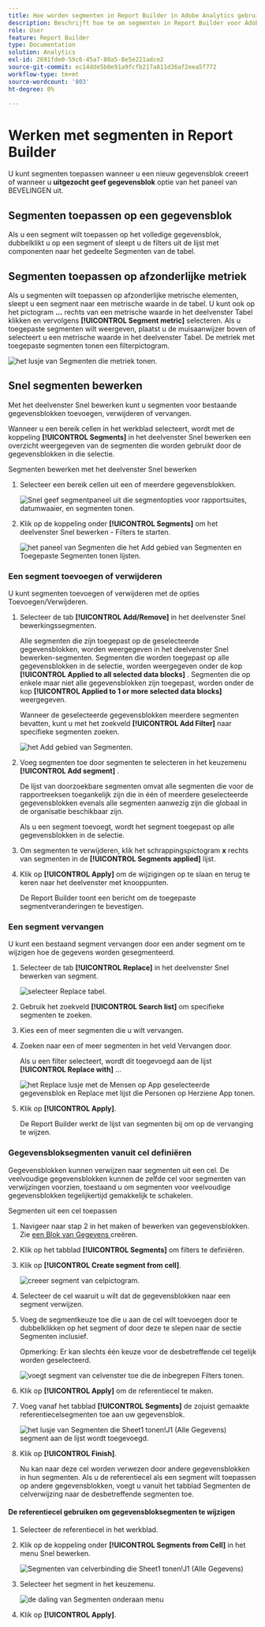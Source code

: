 ```yaml
---
title: Hoe worden segmenten in Report Builder in Adobe Analytics gebruikt?
description: Beschrijft hoe te om segmenten in Report Builder voor Adobe Analytics te gebruiken
role: User
feature: Report Builder
type: Documentation
solution: Analytics
exl-id: 2691fde0-59c6-45a7-80a5-8e5e221adce2
source-git-commit: ec14dde5b0e91a9fcfb217a811d36af2eea5f772
workflow-type: tm+mt
source-wordcount: '803'
ht-degree: 0%

---
```


# Werken met segmenten in Report Builder

U kunt segmenten toepassen wanneer u een nieuw gegevensblok creeert of wanneer u **uitgezocht geef gegevensblok** optie van het paneel van BEVELINGEN uit.

## Segmenten toepassen op een gegevensblok

Als u een segment wilt toepassen op het volledige gegevensblok, dubbelklikt u op een segment of sleept u de filters uit de lijst met componenten naar het gedeelte Segmenten van de tabel.

## Segmenten toepassen op afzonderlijke metriek

Als u segmenten wilt toepassen op afzonderlijke metrische elementen, sleept u een segment naar een metrische waarde in de tabel. U kunt ook op het pictogram **...** rechts van een metrische waarde in het deelvenster Tabel klikken en vervolgens **[!UICONTROL Segment metric]** selecteren. Als u toegepaste segmenten wilt weergeven, plaatst u de muisaanwijzer boven of selecteert u een metrische waarde in het deelvenster Tabel. De metriek met toegepaste segmenten tonen een filterpictogram.

![ het lusje van Segmenten die metriek tonen.](./assets/filter_by.png)

## Snel segmenten bewerken

Met het deelvenster Snel bewerken kunt u segmenten voor bestaande gegevensblokken toevoegen, verwijderen of vervangen.

Wanneer u een bereik cellen in het werkblad selecteert, wordt met de koppeling **[!UICONTROL Segments]** in het deelvenster Snel bewerken een overzicht weergegeven van de segmenten die worden gebruikt door de gegevensblokken in die selectie.

Segmenten bewerken met het deelvenster Snel bewerken

1. Selecteer een bereik cellen uit een of meerdere gegevensblokken.

   ![ Snel geef segmentpaneel uit die segmentopties voor rapportsuites, datumwaaier, en segmenten tonen.](./assets/select_multiple_dbs.png)

1. Klik op de koppeling onder **[!UICONTROL Segments]** om het deelvenster Snel bewerken - Filters te starten.

   ![ het paneel van Segmenten die het Add gebied van Segmenten en Toegepaste Segmenten tonen lijsten.](./assets/quick_edit_filters.png)

### Een segment toevoegen of verwijderen

U kunt segmenten toevoegen of verwijderen met de opties Toevoegen/Verwijderen.

1. Selecteer de tab **[!UICONTROL Add/Remove]** in het deelvenster Snel bewerkingssegmenten.

   Alle segmenten die zijn toegepast op de geselecteerde gegevensblokken, worden weergegeven in het deelvenster Snel bewerken-segmenten. Segmenten die worden toegepast op alle gegevensblokken in de selectie, worden weergegeven onder de kop **[!UICONTROL Applied to all selected data blocks]** . Segmenten die op enkele maar niet alle gegevensblokken zijn toegepast, worden onder de kop **[!UICONTROL Applied to 1 or more selected data blocks]** weergegeven.

   Wanneer de geselecteerde gegevensblokken meerdere segmenten bevatten, kunt u met het zoekveld **[!UICONTROL Add Filter]** naar specifieke segmenten zoeken.

   ![ het Add gebied van Segmenten.](./assets/add_filter.png)

1. Voeg segmenten toe door segmenten te selecteren in het keuzemenu **[!UICONTROL Add segment]** .

   De lijst van doorzoekbare segmenten omvat alle segmenten die voor de rapportreeksen toegankelijk zijn die in één of meerdere geselecteerde gegevensblokken evenals alle segmenten aanwezig zijn die globaal in de organisatie beschikbaar zijn.

   Als u een segment toevoegt, wordt het segment toegepast op alle gegevensblokken in de selectie.

1. Om segmenten te verwijderen, klik het schrappingspictogram **x** rechts van segmenten in de **[!UICONTROL Segments applied]** lijst.

1. Klik op **[!UICONTROL Apply]** om de wijzigingen op te slaan en terug te keren naar het deelvenster met knooppunten.

   De Report Builder toont een bericht om de toegepaste segmentveranderingen te bevestigen.

### Een segment vervangen

U kunt een bestaand segment vervangen door een ander segment om te wijzigen hoe de gegevens worden gesegmenteerd.

1. Selecteer de tab **[!UICONTROL Replace]** in het deelvenster Snel bewerken van segment.

   ![ selecteer Replace tabel.](./assets/replace_filter.png)

1. Gebruik het zoekveld **[!UICONTROL Search list]** om specifieke segmenten te zoeken.

1. Kies een of meer segmenten die u wilt vervangen.

1. Zoeken naar een of meer segmenten in het veld Vervangen door.

   Als u een filter selecteert, wordt dit toegevoegd aan de lijst **[!UICONTROL Replace with]** ...

   ![ het Replace lusje met de Mensen op App geselecteerde gegevensblok en Replace met lijst die Personen op Herziene App tonen.](./assets/replace_screen_new.png)

1. Klik op **[!UICONTROL Apply]**.

   De Report Builder werkt de lijst van segmenten bij om op de vervanging te wijzen.

### Gegevensbloksegmenten vanuit cel definiëren

Gegevensblokken kunnen verwijzen naar segmenten uit een cel. De veelvoudige gegevensblokken kunnen de zelfde cel voor segmenten van verwijzingen voorzien, toestaand u om segmenten voor veelvoudige gegevensblokken tegelijkertijd gemakkelijk te schakelen.

Segmenten uit een cel toepassen

1. Navigeer naar stap 2 in het maken of bewerken van gegevensblokken. Zie [ een Blok van Gegevens ](./create-a-data-block.md) creëren.
1. Klik op het tabblad **[!UICONTROL Segments]** om filters te definiëren.
1. Klik op **[!UICONTROL Create segment from cell]**.

   ![ creeer segment van celpictogram.](./assets/create-filter-from-cell.png)

1. Selecteer de cel waaruit u wilt dat de gegevensblokken naar een segment verwijzen.

1. Voeg de segmentkeuze toe die u aan de cel wilt toevoegen door te dubbelklikken op het segment of door deze te slepen naar de sectie Segmenten inclusief.

   Opmerking: Er kan slechts één keuze voor de desbetreffende cel tegelijk worden geselecteerd.

   ![ voegt segment van celvenster toe die de inbegrepen Filters tonen.](./assets/select-filters.png)

1. Klik op **[!UICONTROL Apply]** om de referentiecel te maken.

1. Voeg vanaf het tabblad **[!UICONTROL Segments]** de zojuist gemaakte referentiecelsegmenten toe aan uw gegevensblok.

   ![ het lusje van Segmenten die Sheet1 tonen!J1 (Alle Gegevens) segment aan de lijst wordt toegevoegd.](./assets/reference-cell-filter.png)

1. Klik op **[!UICONTROL Finish]**.

   Nu kan naar deze cel worden verwezen door andere gegevensblokken in hun segmenten. Als u de referentiecel als een segment wilt toepassen op andere gegevensblokken, voegt u vanuit het tabblad Segmenten de celverwijzing naar de desbetreffende segmenten toe.

#### De referentiecel gebruiken om gegevensbloksegmenten te wijzigen

1. Selecteer de referentiecel in het werkblad.

1. Klik op de koppeling onder **[!UICONTROL Segments from Cell]** in het menu Snel bewerken.

   ![ Segmenten van celverbinding die Sheet1 tonen!J1 (Alle Gegevens) ](./assets/filters-from-cell-link.png)

1. Selecteer het segment in het keuzemenu.

   ![ de daling van Segmenten onderaan menu ](./assets/filter-drop-down.png)

1. Klik op **[!UICONTROL Apply]**.
